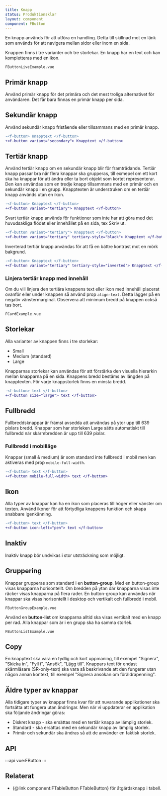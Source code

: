 ```yaml
---
title: Knapp
status: Produktionsklar
layout: component
component: FButton
---
```


En knapp används för att utföra en handling.
Detta till skillnad mot en länk som används för att navigera mellan sidor eller inom en sida.

Knappen finns i tre varianter och tre storlekar.
En knapp har en text och kan kompletteras med en ikon.

```import live-example
FButtonLiveExample.vue
```

## Primär knapp

Använd primär knapp för det primära och det mest troliga alternativet för användaren.
Det får bara finnas en primär knapp per sida.

## Sekundär knapp

Använd sekundär knapp fristående eller tillsammans med en primär knapp.

```diff
-<f-button> Knapptext </f-button>
+<f-button variant="secondary"> Knapptext </f-button>
```

## Tertiär knapp

Använd tertiär knapp om en sekundär knapp blir för framträdande.
Tertiär knapp passar bra när flera knappar ska grupperas,
till exmepel om ett kort ska ha knappar för att ändra eller ta bort objekt som kortet representerar.
Den kan användas som en tredje knapp tillsammans med en primär och en sekundär knapp i en grupp.
Knapptexten är understruken om en tertiär knapp används utan en ikon.

```diff
-<f-button> Knapptext </f-button>
+<f-button variant="tertiary"> Knapptext </f-button>
```

Svart tertiär knapp används för funktioner som inte har att göra med det huvudsakliga flödet eller innehållet på en sida, tex Skriv ut.

```diff
-<f-button variant="tertiary"> Knapptext </f-button>
+<f-button variant="tertiary" tertiary-style="black"> Knapptext </f-button>
```

Inverterad tertiär knapp användas för att få en bättre kontrast mot en mörk bakgrund.

```diff
-<f-button> Knapptext </f-button>
+<f-button variant="tertiary" tertiary-style="inverted"> Knapptext </f-button>
```

### Linjera tertiär knapp med innehåll

Om du vill linjera den tertiära knappens text eller ikon med innehåll placerat ovanför eller under knappen så använd prop `align-text`.
Detta lägger på en negativ vänstermarginal.
Observera att minimum bredd på knappen också tas bort.

```import
FCardExample.vue
```

## Storlekar

Alla varianter av knappen finns i tre storlekar:

- Small
- Medium (standard)
- Large

Knapparnas storlekar kan användas för att förstärka den visuella hierarkin mellan knapparna på en sida.
Knappens bredd bestäms av längden på knapptexten.
För varje knappstorlek finns en minsta bredd.

```diff
-<f-button> text </f-button>
+<f-button size="large"> text </f-button>
```

## Fullbredd

Fullbreddsknappar är främst avsedda att användas på ytor upp till 639 pixlars bredd.
Knappar som har storleken Large sätts automatiskt till fullbredd när skärmbredden är upp till 639 pixlar.

### Fullbredd i mobilläge

Knappar (small & medium) är som standard inte fullbredd i mobil men kan aktiveras med prop `mobile-full-width`.

```diff
-<f-button> text </f-button>
+<f-button mobile-full-width> text </f-button>
```

## Ikon

Alla typer av knappar kan ha en ikon som placeras till höger eller vänster om texten.
Använd ikoner för att förtydliga knappens funktion och skapa snabbare igenkänning.

```diff
-<f-button> text </f-button>
+<f-button icon-left="pen"> text </f-button>
```

## Inaktiv

Inaktiv knapp bör undvikas i stor utsträckning som möjligt.

## Gruppering

Knappar grupperas som standard i en **button-group**.
Med en button-group visas knapparna horisontellt.
Om bredden på ytan där knapparna visas inte räcker visas knapparna på flera rader.
En button-group kan användas när knappar ska visas horisontellt i desktop och vertikalt och fullbredd i mobil.

```import
FButtonGroupExample.vue
```

Använd en **button-list** om knapparna alltid ska visas vertikalt med en knapp per rad.
Alla knappar som är i en grupp ska ha samma storlek.

```import
FButtonListExample.vue
```

## Copy

En knapptext ska vara en tydlig och kort uppmaning, till exempel "Signera", "Skicka in", "Fyll i", "Ansök", "Lägg till".
Knappars text för endast skärmläsare (SR-only-text) ska vara så beskrivande att den fungerar utan någon annan kontext, till exempel "Signera ansökan om föräldrapenning".

## Äldre typer av knappar

Alla tidigare typer av knappar finns kvar för att nuvarande applikationer ska fortsätta att fungera utan ändringar.
Men när vi uppdaterar en applikation ska följande ändringar göras:

- Diskret knapp - ska ersättas med en tertiär knapp av lämplig storlek.
- Standard - ska ersättas med en sekundär knapp av lämplig storlek.
- Primär och sekundär ska ändras så att de använder en faktisk storlek.

## API

:::api
vue:FButton
:::

## Relaterat

- {@link component:FTableButton FTableButton} för åtgärdsknapp i tabell.

